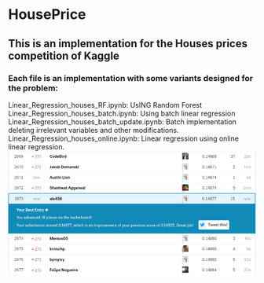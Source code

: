 # HousePrice
## This is an implementation for the Houses prices competition of Kaggle
### Each file is an implementation with some variants designed for the problem:<br/>
Linear_Regression_houses_RF.ipynb: UsING Random Forest<br/>
Linear_Regression_houses_batch.ipynb: Using batch linear regression<br/>
Linear_Regression_houses_batch_update.ipynb: Batch implementation deleting irrelevant variables and other modifications.<br/>
Linear_Regression_houses_online.ipynb: Linear regression using online linear regression.<br/>
![alt text](https://raw.githubusercontent.com/alvarorm254/HousePrice/master/RF_LR.png)<br/>
